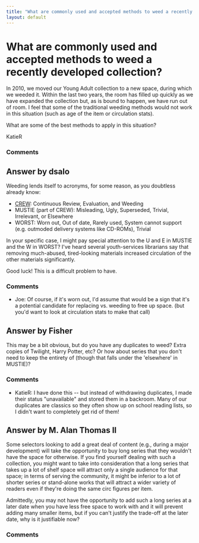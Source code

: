 ```yaml
---
title: "What are commonly used and accepted methods to weed a recently developed collection?"
layout: default
---
```

What are commonly used and accepted methods to weed a recently developed collection?
=====================
In 2010, we moved our Young Adult collection to a new space, during
which we weeded it. Within the last two years, the room has filled up
quickly as we have expanded the collection but, as is bound to happen,
we have run out of room. I feel that some of the traditional weeding
methods would not work in this situation (such as age of the item or
circulation stats).

What are some of the best methods to apply in this situation?

KatieR

### Comments ###


Answer by dsalo
----------------
Weeding lends itself to acronyms, for some reason, as you doubtless
already know:

-   [CREW](https://www.tsl.state.tx.us/ld/pubs/crew/index.html):
    Continuous Review, Evaluation, and Weeding
-   MUSTIE (part of CREW): Misleading, Ugly, Superseded, Trivial,
    Irrelevant, or Elsewhere
-   WORST: Worn out, Out of date, Rarely used, System cannot support
    (e.g. outmoded delivery systems like CD-ROMs), Trivial

In your specific case, I might pay special attention to the U and E in
MUSTIE and the W in WORST? I've heard several youth-services librarians
say that removing much-abused, tired-looking materials increased
circulation of the other materials significantly.

Good luck! This is a difficult problem to have.

### Comments ###
* Joe: Of course, if it's worn out, I'd assume that would be a sign that it's a
potential candidate for replacing vs. weeding to free up space. (but
you'd want to look at circulation stats to make that call)

Answer by Fisher
----------------
This may be a bit obvious, but do you have any duplicates to weed? Extra
copies of Twilight, Harry Potter, etc? Or how about series that you
don't need to keep the entirety of (though that falls under the
'elsewhere' in MUSTIE)?

### Comments ###
* KatieR: I have done this -- but instead of withdrawing duplicates, I made their
status "unavailable" and stored them in a backroom. Many of our
duplicates are classics so they often show up on school reading lists,
so I didn't want to completely get rid of them!

Answer by M. Alan Thomas II
----------------
Some selectors looking to add a great deal of content (e.g., during a
major development) will take the opportunity to buy long series that
they wouldn't have the space for otherwise. If you find yourself dealing
with such a collection, you might want to take into consideration that a
long series that takes up a lot of shelf space will attract only a
single audience for that space; in terms of serving the community, it
might be inferior to a lot of shorter series or stand-alone works that
will attract a wider variety of readers even if they're doing the same
circ figures per item.

Admittedly, you may not have the opportunity to add such a long series
at a later date when you have less free space to work with and it will
prevent adding many smaller items, but if you can't justify the
trade-off at the later date, why is it justifiable now?

### Comments ###

